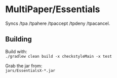 # MultiPaper/Essentials

Syncs /tpa /tpahere /tpaccept /tpdeny /tpacancel.

## Building

Build with:  
`./gradlew clean build -x checkstyleMain -x test`

Grab the jar from:  
`jars/EssentialsX-*.jar`